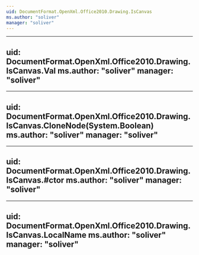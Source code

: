 ```yaml
---
uid: DocumentFormat.OpenXml.Office2010.Drawing.IsCanvas
ms.author: "soliver"
manager: "soliver"
---
```


---
uid: DocumentFormat.OpenXml.Office2010.Drawing.IsCanvas.Val
ms.author: "soliver"
manager: "soliver"
---

---
uid: DocumentFormat.OpenXml.Office2010.Drawing.IsCanvas.CloneNode(System.Boolean)
ms.author: "soliver"
manager: "soliver"
---

---
uid: DocumentFormat.OpenXml.Office2010.Drawing.IsCanvas.#ctor
ms.author: "soliver"
manager: "soliver"
---

---
uid: DocumentFormat.OpenXml.Office2010.Drawing.IsCanvas.LocalName
ms.author: "soliver"
manager: "soliver"
---
